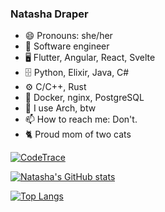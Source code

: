 ### Natasha Draper
- 😄 Pronouns: she/her
- 🔭 Software engineer
- 🖥️ Flutter, Angular, React, Svelte
- 🗄️ Python, Elixir, Java, C#
- ⚙️ C/C++, Rust
- 🧰 Docker, nginx, PostgreSQL
- 🐧 I use Arch, btw
- 📫 How to reach me: Don't.
- 🐈 Proud mom of two cats

[![CodeTrace](https://codetrace.com/widget/nat212?t=2)](https://codetrace.com/users/nat212)

[![Natasha's GitHub stats](https://github-stats.natashadraper.co.za/api?username=nat212&count_private=true&show_icons=true&theme=catppuccin_mocha&cache_bust=1234)](https://github.com/nat212/github-readme-stats)

[![Top Langs](https://github-stats.natashadraper.co.za/api/top-langs/?username=nat212&count_private=true&show_icons=true&theme=catppuccin_mocha&cache_bust=1234)](https://github.com/nat212/github-readme-stats)

<!--
**nat212/nat212** is a ✨ _special_ ✨ repository because its `README.md` (this file) appears on your GitHub profile.

Here are some ideas to get you started:

- 🔭 I’m currently working on ...
- 🌱 I’m currently learning ...
- 👯 I’m looking to collaborate on ...
- 🤔 I’m looking for help with ...
- 💬 Ask me about ...
- 📫 How to reach me: ...
- 😄 Pronouns: ...
- ⚡ Fun fact: ...
-->
